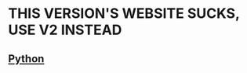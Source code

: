 # THIS VERSION'S WEBSITE SUCKS, USE V2 INSTEAD
## [**Python**](https://github.com/kangoka/tiktok-autoviewsv2-py)
